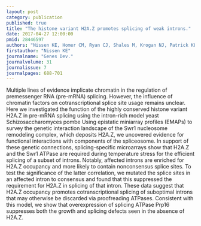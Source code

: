 ```yaml
---
layout: post
category: publication
published: true
title: "The histone variant H2A.Z promotes splicing of weak introns."
date: 2017-04-27 12:00:00
pmid: 28446597
authors: "Nissen KE, Homer CM, Ryan CJ, Shales M, Krogan NJ, Patrick KL, Guthrie C"
firstauthor: "Nissen KE"
journalname: "Genes Dev."
journalvolume: 31
journalissue: 7
journalpages: 688-701
---
```


Multiple lines of evidence implicate chromatin in the regulation of premessenger RNA (pre-mRNA) splicing. However, the influence of chromatin factors on cotranscriptional splice site usage remains unclear. Here we investigated the function of the highly conserved histone variant H2A.Z in pre-mRNA splicing using the intron-rich model yeast Schizosaccharomyces pombe Using epistatic miniarray profiles (EMAPs) to survey the genetic interaction landscape of the Swr1 nucleosome remodeling complex, which deposits H2A.Z, we uncovered evidence for functional interactions with components of the spliceosome. In support of these genetic connections, splicing-specific microarrays show that H2A.Z and the Swr1 ATPase are required during temperature stress for the efficient splicing of a subset of introns. Notably, affected introns are enriched for H2A.Z occupancy and more likely to contain nonconsensus splice sites. To test the significance of the latter correlation, we mutated the splice sites in an affected intron to consensus and found that this suppressed the requirement for H2A.Z in splicing of that intron. These data suggest that H2A.Z occupancy promotes cotranscriptional splicing of suboptimal introns that may otherwise be discarded via proofreading ATPases. Consistent with this model, we show that overexpression of splicing ATPase Prp16 suppresses both the growth and splicing defects seen in the absence of H2A.Z.

